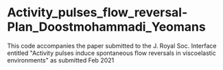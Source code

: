 # Activity_pulses_flow_reversal-Plan_Doostmohammadi_Yeomans
This code accompanies the paper submitted to the J. Royal Soc. Interface entitled "Activity pulses induce spontaneous flow reversals in viscoelastic environments" as submitted Feb 2021
